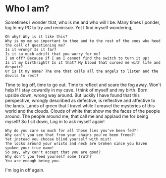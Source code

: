 # Who I am?
Sometimes I wonder that, who is me and who will I be.
Many times I ponder, log In my PC to try and reminisce.
Yet I find myself wondering, 
```
Oh why? Why is it like this?
Why is my me so important to thee and to the rest of the ones who heed the call of questioning me?
Is it wrong? Is it far? 
Is it so much adrift that you worry for me?
I am off? Because if I am I cannot find the switch to turn it up!
Is it my birthright? Is it that? My blood that cursed me with life and despair?
Or is it my name? The one that calls all the angels to listen and the devils to rest?
```
Time to log off, time to go out.
Time to reflect and scare the fog away.
Won't help If I stay cowardly in my cave.
I think of myself and my birth.
Born upside down, wrong way around.
But luckily I have found that this perspective, wrongly described as defective, is reflective and affective to the lands.
Lands of green that I travel while I unravel the mysteries of this world and the clouds.
Clouds of white that show me the faces of the people around.
The people around me, that call me and applaud me for being myself!
So I sit down, Log in to ask myself again!
```
Why do you care so much for all those lies you've been fed?!
Why can't you see that from your chains you've been freed?!
Yet instead you choose blind yourself with mist!
The locks around your wrists and neck are broken since you haven spoken your true name!
So say, why can't accept that you are good?
Why don't you feed yourself some truth?
You are enough being you.
```
I'm log in off again.
